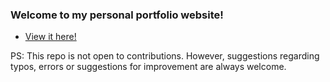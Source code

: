 ### Welcome to my personal portfolio website!

- [View it here!](https://chandanams.netlify.app/) 

PS: This repo is not open to contributions. However, suggestions regarding typos, errors or suggestions for improvement are always welcome. 
